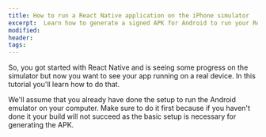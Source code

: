 ```yaml
---
title: How to run a React Native application on the iPhone simulator
excerpt:  Learn how to generate a signed APK for Android to run your React Native application on your device and share it with the world.
modified:
header:
tags:
---
```


So, you got started with React Native and is seeing some progress on the simulator but now you want to see your app running on a real device. In this tutorial you'll learn how to do that.

We'll assume that you already have done the setup to run the Android emulator on your computer. Make sure to do it first because if you haven't done it your build will not succeed as the basic setup is necessary for generating the APK.